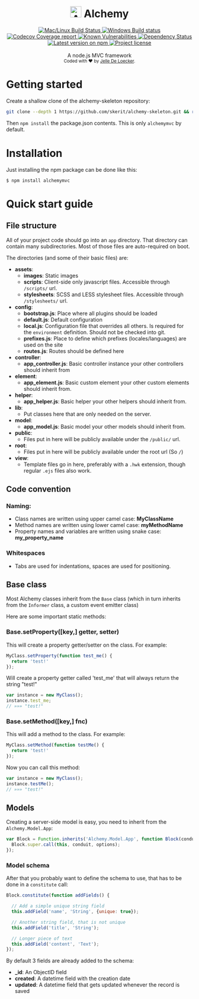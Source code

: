<h1 align="center">
  <img src="https://protoblast.develry.be/media/static/alchemy-small.png" width=30 alt="Alchemy logo"/>
  <b>Alchemy</b>
</h1>
<div align="center">
  <!-- CI - TravisCI -->
  <a href="https://travis-ci.org/skerit/alchemy">
    <img src="https://travis-ci.org/skerit/alchemy.svg?branch=master" alt="Mac/Linux Build Status" />
  </a>

  <!-- CI - AppVeyor -->
  <a href="https://ci.appveyor.com/project/skerit/alchemy">
    <img src="https://img.shields.io/appveyor/ci/skerit/alchemy/master.svg?label=Windows" alt="Windows Build status" />
  </a>

  <!-- Coverage - Codecov -->
  <a href="https://codecov.io/gh/skerit/alchemy">
    <img src="https://img.shields.io/codecov/c/github/skerit/alchemy/master.svg" alt="Codecov Coverage report" />
  </a>

  <!-- DM - Snyk -->
  <a href="https://snyk.io/test/github/skerit/alchemy?targetFile=package.json">
    <img src="https://snyk.io/test/github/skerit/alchemy/badge.svg?targetFile=package.json" alt="Known Vulnerabilities" />
  </a>

  <!-- DM - David -->
  <a href="https://david-dm.org/skerit/alchemy">
    <img src="https://david-dm.org/skerit/alchemy/status.svg" alt="Dependency Status" />
  </a>
</div>

<div align="center">
  <!-- Version - npm -->
  <a href="https://www.npmjs.com/package/alchemy">
    <img src="https://img.shields.io/npm/v/alchemymvc.svg" alt="Latest version on npm" />
  </a>

  <!-- License - MIT -->
  <a href="https://github.com/skerit/alchemy#license">
    <img src="https://img.shields.io/github/license/skerit/alchemy.svg" alt="Project license" />
  </a>
</div>
<br>
<div align="center">
  A node.js MVC framework
</div>
<div align="center">
  <sub>
    Coded with ❤️ by <a href="#authors">Jelle De Loecker</a>.
  </sub>
</div>

# Getting started

Create a shallow clone of the alchemy-skeleton repository:

```bash
git clone --depth 1 https://github.com/skerit/alchemy-skeleton.git && rm -rf alchemy-skeleton/.git
```

Then `npm install` the package.json contents.
This is only `alchemymvc` by default.

# Installation

Just installing the npm package can be done like this:

    $ npm install alchemymvc

# Quick start guide

## File structure

All of your project code should go into an `app` directory.
That directory can contain many subdirectories. Most of those files are auto-required on boot.

The directories (and some of their basic files) are:

* **assets**:
  * **images**: Static images
  * **scripts**: Client-side only javascript files. Accessible through `/scripts/` url.
  * **stylesheets**: SCSS and LESS stylesheet files. Accessible through `/stylesheets/` url.
* **config**:
  * **bootstrap.js**: Place where all plugins should be loaded
  * **default.js**: Default configuration
  * **local.js**: Configuration file that overrides all others. Is required for the `environment` definition. Should not be checked into git.
  * **prefixes.js**: Place to define which prefixes (locales/languages) are used on the site
  * **routes.js**: Routes should be defined here
* **controller**:
  * **app_controller.js**: Basic controller instance your other controllers should inherit from
* **element**:
  * **app_element.js**: Basic custom element your other custom elements should inherit from.
* **helper**:
  * **app_helper.js**: Basic helper your other helpers should inherit from.
* **lib**:
  * Put classes here that are only needed on the server.
* **model**:
  * **app_model.js**: Basic model your other models should inherit from.
* **public**:
  * Files put in here will be publicly available under the `/public/` url.
* **root**:
  * Files put in here will be publicly available under the root url (So `/`)
* **view**:
  * Template files go in here, preferably with a `.hwk` extension, though regular `.ejs` files also work.

## Code convention

### Naming:

* Class names are written using upper camel case: **MyClassName**
* Method names are written using lower camel case: **myMethodName**
* Property names and variables are written using snake case: **my_property_name**

### Whitespaces

* Tabs are used for indentations, spaces are used for positioning.

## Base class

Most Alchemy classes inherit from the `Base` class (which in turn inherits from the `Informer` class, a custom event emitter class)

Here are some important static methods:

### Base.setProperty([key,] getter, setter)

This will create a property getter/setter on the class. For example:

```js
MyClass.setProperty(function test_me() {
  return 'test!'
});
```

Will create a property getter called 'test_me' that will always return the string "test!"

```js
var instance = new MyClass();
instance.test_me;
// »»» "test!"
```

### Base.setMethod([key,] fnc)

This will add a method to the class. For example:

```js
MyClass.setMethod(function testMe() {
  return 'test!'
});
```

Now you can call this method:

```js
var instance = new MyClass();
instance.testMe();
// »»» "test!"
```

## Models

Creating a server-side model is easy, you need to inherit from the `Alchemy.Model.App`:

```js
var Block = Function.inherits('Alchemy.Model.App', function Block(conduit, options) {
  Block.super.call(this, conduit, options);
});
```

### Model schema

After that you probably want to define the schema to use, that has to be done in a `constitute` call:

```js
Block.constitute(function addFields() {

  // Add a simple unique string field
  this.addField('name', 'String', {unique: true});

  // Another string field, that is not unique
  this.addField('title', 'String');

  // Longer piece of text
  this.addField('content', 'Text');
});
```

By default 3 fields are already added to the schema:

* **_id**: An ObjectID field
* **created**: A datetime field with the creation date
* **updated**: A datetime field that gets updated whenever the record is saved
